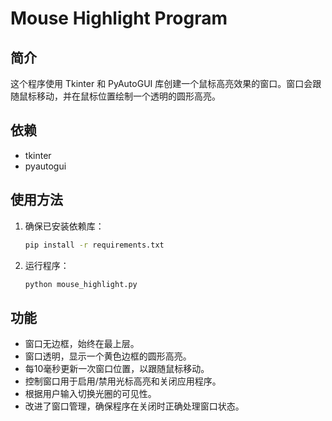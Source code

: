 # Mouse Highlight Program

## 简介
这个程序使用 Tkinter 和 PyAutoGUI 库创建一个鼠标高亮效果的窗口。窗口会跟随鼠标移动，并在鼠标位置绘制一个透明的圆形高亮。

## 依赖
- tkinter
- pyautogui

## 使用方法
1. 确保已安装依赖库：
   ```bash
   pip install -r requirements.txt
   ```
2. 运行程序：
   ```bash
   python mouse_highlight.py
   ```

## 功能
- 窗口无边框，始终在最上层。
- 窗口透明，显示一个黄色边框的圆形高亮。
- 每10毫秒更新一次窗口位置，以跟随鼠标移动。 
- 控制窗口用于启用/禁用光标高亮和关闭应用程序。
- 根据用户输入切换光圈的可见性。
- 改进了窗口管理，确保程序在关闭时正确处理窗口状态。